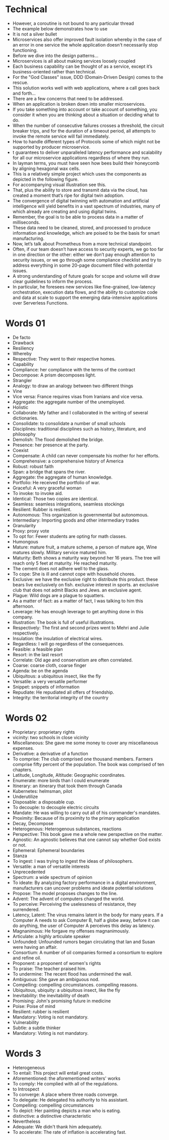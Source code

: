 # Technical

- However, a coroutine is not bound to any particular thread
- The example below demonstrates how to use
- It is not a silver bullet
- Microservices also offer improved fault isolation whereby in the case of an error in one service the whole application doesn't necessarily stop functioning.
- Before we dive into the design patterns...
- Microservices is all about making services loosely coupled
- Each business capability can be thought of as a service, except it’s business-oriented rather than technical.
- For the "God Classes" issue, DDD (Domain-Driven Design) comes to the rescue.
- This solution works well with web applications, where a call goes back and forth...
- There are a few concerns that need to be addressed.
- When an application is broken down into smaller microservices.
- If you take something into account or take account of something, you consider it when you are thinking about a situation or deciding what to do.
- When the number of consecutive failures crosses a threshold, the circuit breaker trips, and for the duration of a timeout period, all attempts to invoke the remote service will fail immediately.
- How to handle different types of Protocols some of which might not be supported by producer microservice.
- t guarantees to deliver unparalleled latency performance and scalability for all our microservice applications regardless of where they run.
- In layman terms, you must have seen how bees build their honeycomb by aligning hexagonal wax cells.
- This is a relatively simple project which uses the components as depicted in the following figure.
- For accompanying visual illustration see this.
- That, plus the ability to store and transmit data via the cloud, has created a moment that’s ripe for digital twin adoption.
- The convergence of digital twinning with automation and artificial intelligence will yield benefits in a vast spectrum of industries, many of which already are creating and using digital twins.
- Remember, the goal is to be able to process data in a matter of milliseconds.
- These data need to be cleaned, stored, and processed to produce information and knowledge, which are poised to be the basis for smart manufacturing.
- Now, let’s talk about Prometheus from a more technical standpoint.
- Often, if our team doesn’t have access to security experts, we go too far in one direction or the other: either we don’t pay enough attention to security issues, or we go through some compliance checklist and try to address everything in some 20-page document filled with potential issues.
- A strong understanding of future goals for scope and volume will draw clear guidelines to inform the process.
- In particular, he foresees new services like fine-grained, low-latency orchestration, execution data flows, and the ability to customize code and data at scale to support the emerging data-intensive applications over Serverless Functions.

# Words 01

- De facto
- Drawback
- Resiliency
- Whereby
- Respective: They went to their respective homes.
- Capability
- Compliance: her compliance with the terms of the contract
- Decompose: A prism decomposes light.
- Strangler
- Analogy: to draw an analogy between two different things
- Vine
- Vice versa: France requires visas from Iranians and vice versa.
- Aggregate: the aggregate number of the unemployed.
- Holistic
- Collaborate: My father and I collaborated in the writing of several dictionaries.
- Consolidate: to consolidate a number of small schools
- Disciplines: traditional disciplines such as history, literature, and philosophy
- Demolish: The flood demolished the bridge.
- Presence: her presence at the party.
- Coexist
- Compensate: A child can never compensate his mother for her efforts.
- Comprehensive: a comprehensive history of America
- Robust: robust faith
- Span: a bridge that spans the river.
- Aggregate: the aggregate of human knowledge.
- Portfolio: He received the portfolio of war.
- Graceful: A very graceful woman
- To invoke: to invoke aid.
- Identical: Those two copies are identical.
- Seamless: seamless integrations, seamless stockings
- Resilient: Rubber is resilient.
- Autonomous: This organization is governmental but autonomous.
- Intermediary: Importing goods and other intermediary trades
- Granularity
- Proxy: proxy vote
- To opt for: Fewer students are opting for math classes.
- Humongous
- Mature: mature fruit, a mature scheme, a person of mature age, Wine matures slowly. Military service matured him.
- Maturity: Beth shows a maturity way beyond her 16 years. The tree will reach only 5 feet at maturity. He reached maturity.
- The cement does not adhere well to the glass.
- To cope: She is ill and cannot cope with household chores.
- Exclusive: we have the exclusive right to distribute this product. these bears live exclusively on fish. exclusive interest in sports. an exclusive club that does not admit Blacks and Jews. an exclusive agent.
- Plague: Wild dogs are a plague to squatters.
- As a matter of fact: as a matter of fact, I was talking to him this afternoon.
- Leverage: He has enough leverage to get anything done in this company.
- Illustration: The book is full of useful illustrations.
- Respectively: The first and second prizes went to Mehri and Julie respectively.
- Insulation: the insulation of electrical wires.
- Regardless: I will go regardless of the consequences.
- Feasible: a feasible plan
- Resort: in the last resort
- Correlate: Old age and conservatism are often correlated.
- Coarse: coarse cloth, coarse finger
- Agenda: be on the agenda
- Ubiquitous: a ubiquitous insect, like the fly
- Versatile: a very versatile performer
- Snippet: snippets of information
- Repudiate: He repudiated all offers of friendship.
- Integrity: the territorial integrity of the country

# Words 02

- Proprietary: proprietary rights
- vicinity: two schools in close vicinity
- Miscellaneous: She gave me some money to cover any miscellaneous expenses.
- Derivative: a derivative of a function
- To comprise: The club comprised one thousand members. Farmers comprise fifty percent of the population. The book was comprised of ten chapters.
- Latitude, Longitude, Altitude: Geographic coordinates.
- Enumerate: more birds than I could enumerate
- Itinerary: an itinerary that took them through Canada
- Kubernetes: helmsman, pilot
- Underutilize
- Disposable: a disposable cup.
- To decouple: to decouple electric circuits
- Mandate: He was willing to carry out all of his commander's mandates.
- Proximity: Because of its proximity to the primary application
- Decay, Decompose
- Heterogenous: Heterogenous substances, reactions
- Perspective: This book gave me a whole new perspective on the matter.
- Agnostic: An agnostic believes that one cannot say whether God exists or not.
- Ephemeral: Ephemeral boundaries
- Stanza
- To ingest: I was trying to ingest the ideas of philosophers.
- Versatile: a man of versatile interests
- Unprecedented
- Spectrum: a wide spectrum of opinion
- To ideate: By analyzing factory performance in a digital environment, manufacturers can uncover problems and ideate potential solutions
- Propose: The model proposes changes to the line.
- Advent: The advent of computers changed the world.
- To perceive: Perceiving the uselessness of resistance, they surrendered.
- Latency, Latent: The virus remains latent in the body for many years. If a Computer A needs to ask Computer B, half a globe away, before it can do anything, the user of Computer A perceives this delay as latency.
- Magnanimous: He forgave my offenses magnanimously.
- Articulate: a highly articulate speaker
- Unfounded: Unfounded rumors began circulating that Ian and Susan were having an affair.
- Consortium: A number of oil companies formed a consortium to explore and refine oil.
- Proponent: a proponent of women's rights
- To praise: The teacher praised him.
- To undermine: The recent flood has undermined the wall.
- Ambiguous: She gave an ambiguous nod.
- Compelling: compelling circumstances. compelling reasons.
- Ubiquitous, ubiquity: a ubiquitous insect, like the fly
- Inevitability: the inevitability of death
- Promising: John's promising future in medicine
- Poise: Poise of mind
- Resilient: rubber is resilient
- Mandatory: Voting is not mandatory.
- Vulnerability
- Subtle: a subtle thinker
- Mandatory: Voting is not mandatory.

# Words 3

- Heterogeneous
- To entail: This project will entail great costs.
- Aforementioned: the aforementioned writers' works
- To comply: He complied with all of the regulations.
- to Introspect
- To converge: A place where three roads converge.
- To delegate: He delegated his authority to his assistant.
- Compelling: compelling circumstances
- To depict: Her painting depicts a man who is eating.
- distinctive: a distinctive characteristic
- Nevertheless
- Adequate: We didn't thank him adequately.
- To accelerate: The rate of inflation is accelerating fast.